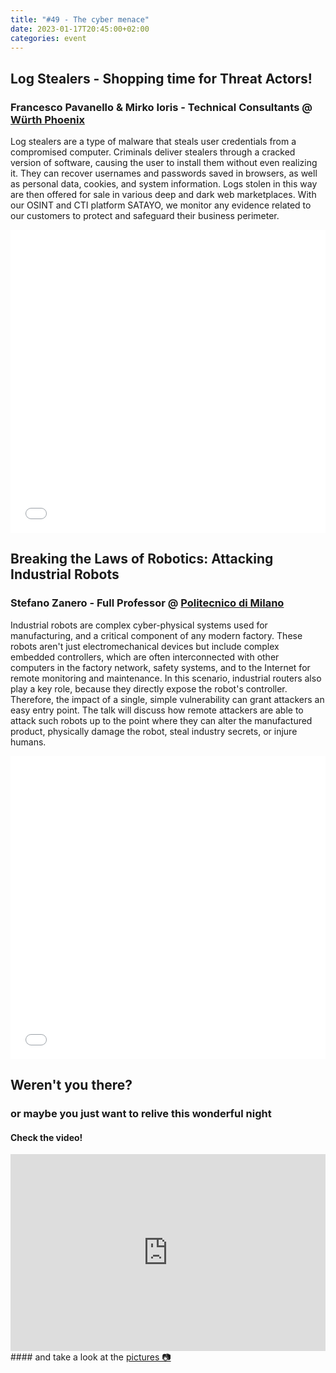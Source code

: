 ```yaml
---
title: "#49 - The cyber menace"
date: 2023-01-17T20:45:00+02:00
categories: event
---
```


## Log Stealers - Shopping time for Threat Actors!

### Francesco Pavanello & Mirko Ioris - Technical Consultants @ [Würth Phoenix ](//www.wuerth-phoenix.com)

Log stealers are a type of malware that steals user credentials from a compromised computer. Criminals deliver stealers through a cracked version of software, causing the user to install them without even realizing it. They can recover usernames and passwords saved in browsers, as well as personal data, cookies, and system information. Logs stolen in this way are then offered for sale in various deep and dark web marketplaces. With our OSINT and CTI platform SATAYO, we monitor any evidence related to our customers to protect and safeguard their business perimeter.

<iframe src="//www.slideshare.net/slideshow/embed_code/key/aLJqHJRncQA3pp" width="100%" height="485" frameborder="0" marginwidth="0" marginheight="0" scrolling="no" allowfullscreen> </iframe>

## Breaking the Laws of Robotics: Attacking Industrial Robots

### Stefano Zanero - Full Professor @ [Politecnico di Milano](//www.polimi.it)

Industrial robots are complex cyber-physical systems used for manufacturing, and a critical component of any modern factory. These robots aren't just electromechanical devices but include complex embedded controllers, which are often interconnected with other computers in the factory network, safety systems, and to the Internet for remote monitoring and maintenance. In this scenario, industrial routers also play a key role, because they directly expose the robot's controller. Therefore, the impact of a single, simple vulnerability can grant attackers an easy entry point. The talk will discuss how remote attackers are able to attack such robots up to the point where they can alter the manufactured product, physically damage the robot, steal industry secrets, or injure humans.

<iframe src="//www.slideshare.net/slideshow/embed_code/key/6EbPjzPGochUaZ" width="100%" height="485" frameborder="0" marginwidth="0" marginheight="0" scrolling="no" allowfullscreen> </iframe>

## Weren't you there?

### or maybe you just want to relive this wonderful night

<section class="fb-links">

#### Check the video!

<iframe width="100%" height="315" src="https://www.youtube.com/embed/-zoJ5Bz2WzU" frameborder="0" allow="accelerometer; autoplay; clipboard-write; encrypted-media; gyroscope; picture-in-picture" allowfullscreen></iframe>
#### and take a look at the <a id="fb_photo_album" class="btn-facebook" target="_blank" href="//bit.ly/ST49-p">pictures &#128247;</a>

</section>
